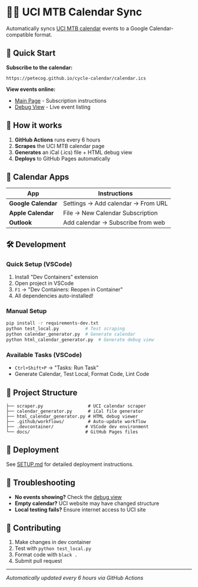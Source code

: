 # 🚵‍♂️ UCI MTB Calendar Sync

Automatically syncs [UCI MTB calendar](https://www.uci.org/calendar/mtb/1voMyukVGR4iZMhMlDfRv0?discipline=MTB) events to a Google Calendar-compatible format.

## 📅 Quick Start

**Subscribe to the calendar:**
```
https://petecog.github.io/cycle-calendar/calendar.ics
```

**View events online:**
- [Main Page](https://petecog.github.io/cycle-calendar/) - Subscription instructions
- [Debug View](https://petecog.github.io/cycle-calendar/debug.html) - Live event listing

## 🔄 How it works

1. **GitHub Actions** runs every 6 hours
2. **Scrapes** the UCI MTB calendar page
3. **Generates** an iCal (.ics) file + HTML debug view
4. **Deploys** to GitHub Pages automatically

## 📱 Calendar Apps

| App | Instructions |
|-----|-------------|
| **Google Calendar** | Settings → Add calendar → From URL |
| **Apple Calendar** | File → New Calendar Subscription |
| **Outlook** | Add calendar → Subscribe from web |

## 🛠️ Development

### Quick Setup (VSCode)
1. Install "Dev Containers" extension
2. Open project in VSCode
3. `F1` → "Dev Containers: Reopen in Container"
4. All dependencies auto-installed!

### Manual Setup
```bash
pip install -r requirements-dev.txt
python test_local.py          # Test scraping
python calendar_generator.py  # Generate calendar
python html_calendar_generator.py  # Generate debug view
```

### Available Tasks (VSCode)
- `Ctrl+Shift+P` → "Tasks: Run Task"
- Generate Calendar, Test Local, Format Code, Lint Code

## 📁 Project Structure

```
├── scraper.py                 # UCI calendar scraper
├── calendar_generator.py      # iCal file generator  
├── html_calendar_generator.py # HTML debug viewer
├── .github/workflows/         # Auto-update workflow
├── .devcontainer/            # VSCode dev environment
└── docs/                     # GitHub Pages files
```

## 🚀 Deployment

See [SETUP.md](SETUP.md) for detailed deployment instructions.

## 🔧 Troubleshooting

- **No events showing?** Check the [debug view](https://petecog.github.io/cycle-calendar/debug.html)
- **Empty calendar?** UCI website may have changed structure
- **Local testing fails?** Ensure internet access to UCI site

## 📝 Contributing

1. Make changes in dev container
2. Test with `python test_local.py`
3. Format code with `black .`
4. Submit pull request

---

*Automatically updated every 6 hours via GitHub Actions*